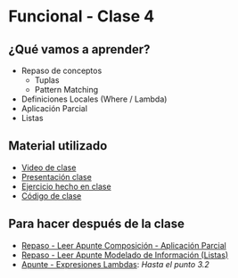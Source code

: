 # Funcional - Clase 4

## ¿Qué vamos a aprender?

* Repaso de conceptos
    * Tuplas
    * Pattern Matching
* Definiciones Locales (Where / Lambda)
* Aplicación Parcial
* Listas

## Material utilizado

* [Video de clase](https://youtu.be/EpujFS1xdwU)
* [Presentación clase](https://docs.google.com/presentation/d/1sia0qBkW8bNt6x9e8UMWCj4c4FyJ-_DjvVsrdeB3DxE)
* [Ejercicio hecho en clase](https://docs.google.com/document/d/1rHut9mKKa3ABxQGyQ2teRbE6WRuytsGH_Y9wj-bBMb8)
* [Código de clase](https://github.com/pdep-st/seguimiento/blob/main/seguimiento/2025/funcional/practica/clase4.hs)

## Para hacer después de la clase

* [Repaso - Leer Apunte Composición - Aplicación Parcial](https://docs.google.com/document/d/1n7TPE2qRpFSnj95lIZFD-q7Ko_DT9XZLH9_kEkNClrU/edit?usp=sharing)
* [Repaso - Leer Apunte Modelado de Información (Listas)](https://docs.google.com/document/d/11C2UAbP70dP7sTID-ZxJm_a-5ypKxQUEuZr6GVk5yFI/edit#heading=h.x2xuqlkw85oe)
* [Apunte - Expresiones Lambdas](https://docs.google.com/document/d/1LKVaZHuJqxf2FcOK17vZjxq0CTT4sohqSsfhWmhQ6ks/edit): _Hasta el punto 3.2_
